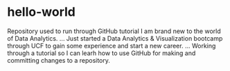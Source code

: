 # hello-world
Repository used to run through GitHub tutorial
I am brand new to the world of Data Analytics. 
...
Just started a Data Analytics & Visualization bootcamp through UCF to gain some experience and start a new career.
...
Working through a tutorial so I can learh how to use GitHub for making and committing changes to a repository.
